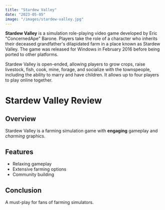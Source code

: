 ```yaml
---
title: "Stardew Valley"
date: "2023-05-05"
image: "/images/stardew-valley.jpg"
---
```


__Stardew Valley__ is a simulation role-playing video game developed by Eric "ConcernedApe" Barone. Players take the role of a character who inherits their deceased grandfather's dilapidated farm in a place known as Stardew Valley. The game was released for Windows in February 2016 before being ported to other platforms.

Stardew Valley is open-ended, allowing players to grow crops, raise livestock, fish, cook, mine, forage, and socialize with the townspeople, including the ability to marry and have children. It allows up to four players to play online together.

# Stardew Valley Review

## Overview

Stardew Valley is a farming simulation game with __engaging__ gameplay and _charming_ graphics.

## Features

- Relaxing gameplay
- Extensive farming options
- Community building

## Conclusion

A must-play for fans of farming simulators.